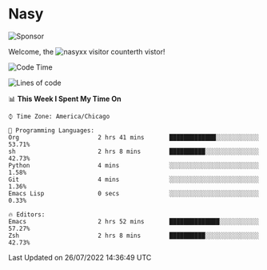 # Nasy

<!--
<p align="center">
<img height="200" src="https://github-readme-stats.vercel.app/api?username=nasyxx&count_private=true&show_icons=true&theme=dracula&include_all_commits=true"/>
<img height="200" src="https://github-readme-stats.vercel.app/api/top-langs/?username=nasyxx&theme=dracula&hide=html,jupyter+notebook&count_private=true&show_icons=true"/>
</p>

  
----------------
-->

![Sponsor](https://img.shields.io/static/v1.svg?label=Sponsor&message=%E2%9D%A4&logo=GitHub&style=flat&color=pink)
 
Welcome, the ![nasyxx visitor counter](https://count.getloli.com/get/@nasyxx?theme=rule34)th vistor!
 
<!--START_SECTION:waka-->
![Code Time](http://img.shields.io/badge/Code%20Time-2%2C523%20hrs%2044%20mins-blue)

![Lines of code](https://img.shields.io/badge/From%20Hello%20World%20I%27ve%20Written-5%20Million%20lines%20of%20code-blue)

📊 **This Week I Spent My Time On** 

```text
⌚︎ Time Zone: America/Chicago

💬 Programming Languages: 
Org                      2 hrs 41 mins       █████████████░░░░░░░░░░░░   53.71% 
sh                       2 hrs 8 mins        ██████████░░░░░░░░░░░░░░░   42.73% 
Python                   4 mins              ░░░░░░░░░░░░░░░░░░░░░░░░░   1.58% 
Git                      4 mins              ░░░░░░░░░░░░░░░░░░░░░░░░░   1.36% 
Emacs Lisp               0 secs              ░░░░░░░░░░░░░░░░░░░░░░░░░   0.33%

🔥 Editors: 
Emacs                    2 hrs 52 mins       ██████████████░░░░░░░░░░░   57.27% 
Zsh                      2 hrs 8 mins        ██████████░░░░░░░░░░░░░░░   42.73%

```


 Last Updated on 26/07/2022 14:36:49 UTC
<!--END_SECTION:waka-->

<!-- ![visitors](https://visitor-badge.laobi.icu/badge?page_id=nasyxx.nasyxx) -->
